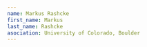 ```yaml
---
name: Markus Rashcke
first_name: Markus
last_name: Rashcke
asociation: University of Colorado, Boulder 
---
```

